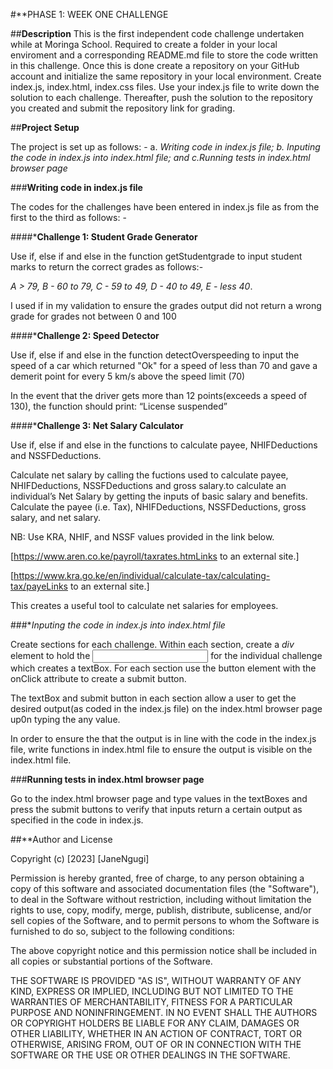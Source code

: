 #**PHASE 1: WEEK ONE CHALLENGE

##**Description**
This is the first independent code challenge undertaken while at Moringa School.
Required to create a folder in your local enviroment and a corresponding README.md file to store the code written in this challenge.
Once this is done create a repository on your GitHub account and initialize the same repository in your local environment.
Create index.js, index.html, index.css files.
Use your index.js file to write down the solution to each challenge.
Thereafter, push the solution to the repository you created and submit the repository link for grading.
 
##**Project Setup**

The project is set up as follows: -
a. *Writing code in index.js file;
b. Inputing the code in index.js into index.html file; and
c.Running tests in index.html browser page*


###**Writing code in index.js file**

The codes for the challenges have been entered in index.js file as from the first to the third as follows: -

####***Challenge 1: Student Grade Generator**

Use if, else if and else in the function getStudentgrade to input student marks to return the correct grades as follows:- 

*A > 79, B - 60 to 79, C -  59 to 49, D - 40 to 49, E - less 40*.

I used if in my validation to ensure the grades output  did not return a wrong grade for grades not between 0 and  100


####***Challenge 2: Speed Detector**

Use if, else if and else in the function detectOverspeeding to input the speed of a car which returned "Ok" for a speed of less than 70 and gave a demerit point for every 5 km/s above the speed limit (70)

In the event that the driver gets more than 12 points(exceeds a speed of 130), the function should print: “License suspended”


####***Challenge 3: Net Salary Calculator** 

Use if, else if and else in the functions to calculate payee, NHIFDeductions and NSSFDeductions.

Calculate net salary by calling the fuctions used to calculate payee, NHIFDeductions, NSSFDeductions and gross salary.to calculate an individual’s Net Salary by getting the inputs of basic salary and benefits. Calculate the payee (i.e. Tax), NHIFDeductions, NSSFDeductions, gross salary, and net salary. 

NB: Use KRA, NHIF, and NSSF values provided in the link below.

[https://www.aren.co.ke/payroll/taxrates.htmLinks to an external site.] 

[https://www.kra.go.ke/en/individual/calculate-tax/calculating-tax/payeLinks to an external site.]

This creates a useful tool to calculate net salaries for employees.

###**Inputing the code in *index.js* into *index.html file**

Create sections for each challenge. Within each section, create a *div* element to hold the <input> for the individual challenge which creates a textBox.
For each section use the button element with the onClick attribute to create a submit button.

The textBox and submit button in each section allow a user to get the desired output(as coded in the index.js file) on the index.html browser page up0n typing the any value.

In order to ensure the that the output is in line with the code in the index.js file, write functions in index.html file to ensure the output is visible on the index.html file.

###**Running tests in index.html browser page**

Go to the index.html browser page and type values in the textBoxes and press the submit buttons to verify that inputs return a certain output as specified in the code in index.js. 

##**Author and License

Copyright (c) [2023] [JaneNgugi]

Permission is hereby granted, free of charge, to any person obtaining a copy
of this software and associated documentation files (the "Software"), to deal
in the Software without restriction, including without limitation the rights
to use, copy, modify, merge, publish, distribute, sublicense, and/or sell
copies of the Software, and to permit persons to whom the Software is
furnished to do so, subject to the following conditions:

The above copyright notice and this permission notice shall be included in all
copies or substantial portions of the Software.

THE SOFTWARE IS PROVIDED "AS IS", WITHOUT WARRANTY OF ANY KIND, EXPRESS OR
IMPLIED, INCLUDING BUT NOT LIMITED TO THE WARRANTIES OF MERCHANTABILITY,
FITNESS FOR A PARTICULAR PURPOSE AND NONINFRINGEMENT. IN NO EVENT SHALL THE
AUTHORS OR COPYRIGHT HOLDERS BE LIABLE FOR ANY CLAIM, DAMAGES OR OTHER
LIABILITY, WHETHER IN AN ACTION OF CONTRACT, TORT OR OTHERWISE, ARISING FROM,
OUT OF OR IN CONNECTION WITH THE SOFTWARE OR THE USE OR OTHER DEALINGS IN THE
SOFTWARE.
 



 
